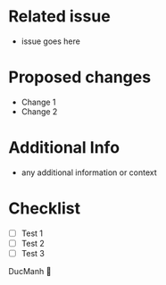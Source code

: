 # Related issue
- issue goes here

# Proposed changes
- Change 1
- Change 2

# Additional Info
- any additional information or context 

# Checklist 
- [ ] Test 1
- [ ] Test 2
- [ ] Test 3

DucManh 📧
